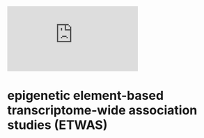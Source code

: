 ![bigclogo](https://note.youdao.com/ynoteshare1/index.html?id=46cb9cfd2edd0377bb8a336e17cf40b4&type=note "bigclogo")
# epigenetic element-based transcriptome-wide association studies (ETWAS)

